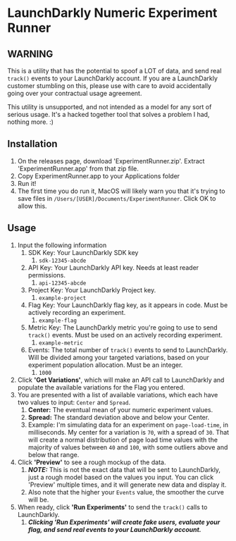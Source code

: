 # LaunchDarkly Numeric Experiment Runner

## WARNING
This is a utility that has the potential to spoof a LOT of data, and send real `track()` events to your LaunchDarkly account. If you are a LaunchDarkly customer stumbling on this, please use with care to avoid accidentally going over your contractual usage agreement.

This utility is unsupported, and not intended as a model for any sort of serious usage. It's a hacked together tool that solves a problem I had, nothing more. :)

## Installation
1. On the releases page, download 'ExperimentRunner.zip'. Extract 'ExperimentRunner.app' from that zip file.
1. Copy ExperimentRunner.app to your Applications folder
1. Run it!
1. The first time you do run it, MacOS will likely warn you that it's trying to save files in `/Users/[USER]/Documents/ExperimentRunner`. Click OK to allow this.

## Usage
1. Input the following information
    1. SDK Key: Your LaunchDarkly SDK key
        1. `sdk-12345-abcde`
    1. API Key: Your LaunchDarkly API key. Needs at least reader permissions.
        1. `api-12345-abcde`
    1. Project Key: Your LaunchDarkly Project key.
        1. `example-project`
    1. Flag Key: Your LaunchDarkly flag key, as it appears in code. Must be actively recording an experiment.
        1. `example-flag`
    1. Metric Key: The LaunchDarkly metric you're going to use to send `track()` events. Must be used on an actively recording experiment.
        1. `example-metric`
    1. Events: The total number of `track()` events to send to LaunchDarkly. Will be divided among your targeted variations, based on your experiment population allocation. Must be an integer.
        1. `1000`
1. Click **'Get Variations'**, which will make an API call to LaunchDarkly and populate the available variations for the Flag you entered.
1. You are presented with a list of available variations, which each have two values to input: `Center` and `Spread`.
    1. **Center:** The eventual mean of your numeric experiment values.
    1. **Spread:** The standard deviation above and below your Center.
    1. Example: I'm simulating data for an experiment on `page-load-time`, in milliseconds. My center for a variation is `70`, with a spread of `30`. That will create a normal distribution of page load time values with the majority of values between `40` and `100`, with some outliers above and below that range.
1. Click **'Preview'** to see a rough mockup of the data.
    1. ***NOTE:*** This is not the exact data that will be sent to LaunchDarkly, just a rough model based on the values you input. You can click 'Preview' multiple times, and it will generate new data and display it.
    1. Also note that the higher your `Events` value, the smoother the curve will be.
1. When ready, click **'Run Experiments'** to send the `track()` calls to LaunchDarkly.
    1. ***Clicking 'Run Experiments' will create fake users, evaluate your flag, and send real events to your LaunchDarkly account.***
